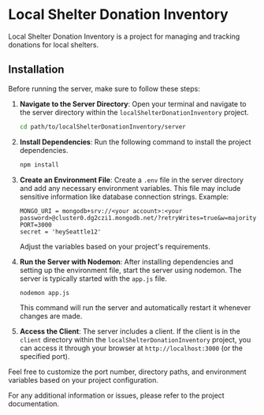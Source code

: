 # Local Shelter Donation Inventory

Local Shelter Donation Inventory is a project for managing and tracking donations for local shelters.

## Installation

Before running the server, make sure to follow these steps:

1. **Navigate to the Server Directory**: Open your terminal and navigate to the server directory within the `localShelterDonationInventory` project.

    ```bash
    cd path/to/localShelterDonationInventory/server
    ```

2. **Install Dependencies**: Run the following command to install the project dependencies.

    ```bash
    npm install
    ```

3. **Create an Environment File**: Create a `.env` file in the server directory and add any necessary environment variables. This file may include sensitive information like database connection strings. Example:

    ```
    MONGO_URI = mongodb+srv://<your account>:<your password>@cluster0.dg2czi1.mongodb.net/?retryWrites=true&w=majority
    PORT=3000
    secret = 'heySeattle12'
    ```

   Adjust the variables based on your project's requirements.

4. **Run the Server with Nodemon**: After installing dependencies and setting up the environment file, start the server using nodemon. The server is typically started with the `app.js` file.

    ```bash
    nodemon app.js
    ```

   This command will run the server and automatically restart it whenever changes are made.

5. **Access the Client**: The server includes a client. If the client is in the `client` directory within the `localShelterDonationInventory` project, you can access it through your browser at `http://localhost:3000` (or the specified port).

Feel free to customize the port number, directory paths, and environment variables based on your project configuration.

For any additional information or issues, please refer to the project documentation.
